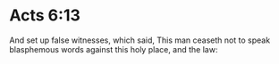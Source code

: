 # Acts 6:13

And set up false witnesses, which said, This man ceaseth not to speak blasphemous words against this holy place, and the law: